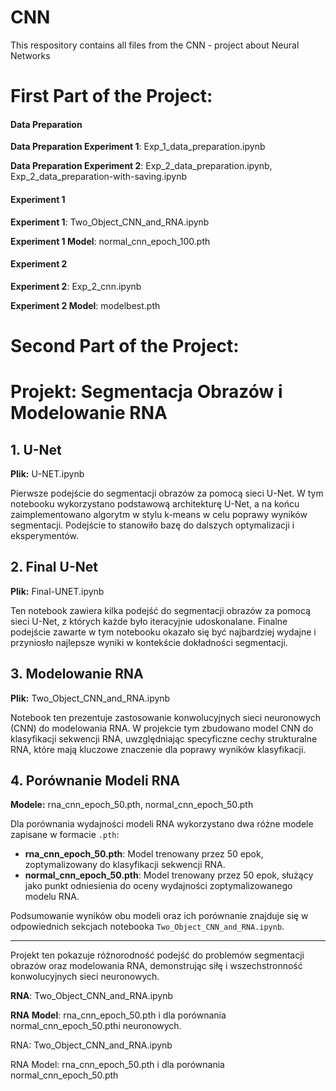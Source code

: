# CNN
This respository contains all files from the CNN - project about Neural Networks
# First Part of the Project: 

#### Data Preparation

**Data Preparation Experiment 1**: Exp_1_data_preparation.ipynb

**Data Preparation Experiment 2**: Exp_2_data_preparation.ipynb, Exp_2_data_preparation-with-saving.ipynb

#### Experiment 1

**Experiment 1**: Two_Object_CNN_and_RNA.ipynb

**Experiment 1 Model**: normal_cnn_epoch_100.pth

#### Experiment 2

**Experiment 2**: Exp_2_cnn.ipynb

**Experiment 2 Model**: modelbest.pth

# Second Part of the Project: 
# Projekt: Segmentacja Obrazów i Modelowanie RNA

## 1. U-Net

**Plik:** U-NET.ipynb

Pierwsze podejście do segmentacji obrazów za pomocą sieci U-Net. W tym notebooku wykorzystano podstawową architekturę U-Net, a na końcu zaimplementowano algorytm w stylu k-means w celu poprawy wyników segmentacji. Podejście to stanowiło bazę do dalszych optymalizacji i eksperymentów.

## 2. Final U-Net

**Plik:** Final-UNET.ipynb

Ten notebook zawiera kilka podejść do segmentacji obrazów za pomocą sieci U-Net, z których każde było iteracyjnie udoskonalane. Finalne podejście zawarte w tym notebooku okazało się być najbardziej wydajne i przyniosło najlepsze wyniki w kontekście dokładności segmentacji.

## 3. Modelowanie RNA

**Plik:** Two_Object_CNN_and_RNA.ipynb

Notebook ten prezentuje zastosowanie konwolucyjnych sieci neuronowych (CNN) do modelowania RNA. W projekcie tym zbudowano model CNN do klasyfikacji sekwencji RNA, uwzględniając specyficzne cechy strukturalne RNA, które mają kluczowe znaczenie dla poprawy wyników klasyfikacji.

## 4. Porównanie Modeli RNA

**Modele:** rna_cnn_epoch_50.pth, normal_cnn_epoch_50.pth

Dla porównania wydajności modeli RNA wykorzystano dwa różne modele zapisane w formacie `.pth`:
- **rna_cnn_epoch_50.pth**: Model trenowany przez 50 epok, zoptymalizowany do klasyfikacji sekwencji RNA.
- **normal_cnn_epoch_50.pth**: Model trenowany przez 50 epok, służący jako punkt odniesienia do oceny wydajności zoptymalizowanego modelu RNA.

Podsumowanie wyników obu modeli oraz ich porównanie znajduje się w odpowiednich sekcjach notebooka `Two_Object_CNN_and_RNA.ipynb`.

---

Projekt ten pokazuje różnorodność podejść do problemów segmentacji obrazów oraz modelowania RNA, demonstrując siłę i wszechstronność konwolucyjnych sieci neuronowych.


**RNA**: Two_Object_CNN_and_RNA.ipynb

**RNA Model**: rna_cnn_epoch_50.pth i dla porównania normal_cnn_epoch_50.pthi neuronowych.

RNA: Two_Object_CNN_and_RNA.ipynb

RNA Model: rna_cnn_epoch_50.pth i dla porównania normal_cnn_epoch_50.pth
